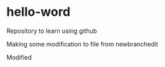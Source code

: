 # hello-word
Repository to learn using github


Making some modification to file from newbranchedit

Modified
